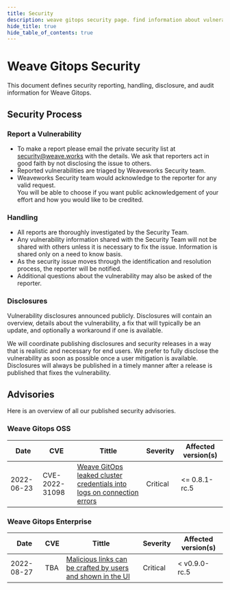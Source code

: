 ```yaml
---
title: Security
description: weave gitops security page. find information about vulnerabilities and others.
hide_title: true
hide_table_of_contents: true
---
```


# Weave Gitops Security

This document defines security reporting, handling, disclosure, and audit information for Weave Gitops.

## Security Process

### Report a Vulnerability

- To make a report please email the private security list at <security@weave.works> with the details.
  We ask that reporters act in good faith by not disclosing the issue to others.
- Reported vulnerabilities are triaged by Weaveworks Security team.   
- Weaveworks Security team would acknowledge to the reporter for any valid request.  
  You will be able to choose if you want public acknowledgement of your effort and how you would like to be credited.

### Handling

- All reports are thoroughly investigated by the Security Team.
- Any vulnerability information shared with the Security Team will not be shared with others unless it is necessary to fix the issue.
  Information is shared only on a need to know basis.
- As the security issue moves through the identification and resolution process, the reporter will be notified.
- Additional questions about the vulnerability may also be asked of the reporter.

### Disclosures

Vulnerability disclosures announced publicly.
Disclosures will contain an overview, details about the vulnerability, a fix that will typically be an update, 
and optionally a workaround if one is available.

We will coordinate publishing disclosures and security releases in a way that is realistic and necessary for end users.
We prefer to fully disclose the vulnerability as soon as possible once a user mitigation is available.
Disclosures will always be published in a timely manner after a release is published that fixes the vulnerability.

## Advisories

Here is an overview of all our published security advisories.

### Weave Gitops OSS

Date | CVE | Tittle                                                                                                                                                   | Severity | Affected version(s) | 
---- | -- |----------------------------------------------------------------------------------------------------------------------------------------------------------|-----------| ------------------- | 
2022-06-23 | CVE-2022-31098| [Weave GitOps leaked cluster credentials into logs on connection errors](https://github.com/advisories/GHSA-xggc-qprg-x6mw) | Critical  | <= 0.8.1-rc.5| 


### Weave Gitops Enterprise

Date | CVE | Tittle                                                                                                                                                   | Severity | Affected version(s) | 
---- | -- |----------------------------------------------------------------------------------------------------------------------------------------------------------|-----------| ------------------- | 
2022-08-27 | TBA | [Malicious links can be crafted by users and shown in the UI](cve/enterprise/GHSA-378h-hpjp-gxfc) | Critical  | < v0.9.0-rc.5|


